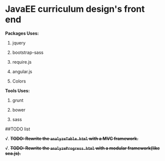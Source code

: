 # JavaEE curriculum design's front end

**Packages Uses:**

1. jquery

2. bootstrap-sass

3. require.js

4. angular.js

5. Colors

**Tools Uses:**

1. grunt

2. bower

3. sass

##TODO list

√. ~~**TODO: Rewrite the `analyzeTable.html` with a MVC framework.**~~

√. ~~**TODO: Rewrite the `analyzeProgress.html` with a modular framework(like sea.js).**~~
